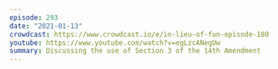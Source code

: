 ```yaml
---
episode: 293
date: "2021-01-13"
crowdcast: https://www.crowdcast.io/e/in-lieu-of-fun-episode-180
youtube: https://www.youtube.com/watch?v=egLzcANegUw
summary: Discussing the use of Section 3 of the 14th Amendment
---
```

